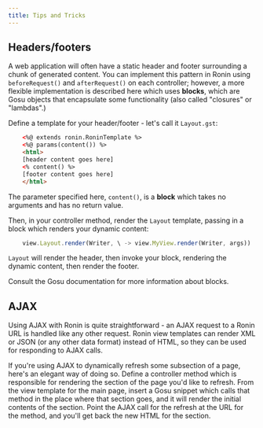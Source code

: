 ```yaml
---
title: Tips and Tricks
---
```


## Headers/footers

A web application will often have a static header and footer surrounding a
chunk of generated content. You can implement this pattern in Ronin using
`beforeRequest()` and `afterRequest()` on each controller; however, a more
flexible implementation is described here which uses **blocks**, which are
Gosu objects that encapsulate some functionality (also called "closures" or
"lambdas".)

Define a template for your header/footer - let's call it `Layout.gst`:

```html
    <%@ extends ronin.RoninTemplate %>
    <%@ params(content()) %>
    <html>
    [header content goes here]
    <% content() %>
    [footer content goes here]
    </html>
```

The parameter specified here, `content()`, is a **block** which takes no
arguments and has no return value.

Then, in your controller method, render the `Layout` template, passing in a
block which renders your dynamic content:

```js
    view.Layout.render(Writer, \ -> view.MyView.render(Writer, args))
```

`Layout` will render the header, then invoke your block, rendering the dynamic
content, then render the footer.

Consult the Gosu documentation for more information about blocks.

## AJAX

Using AJAX with Ronin is quite straightforward - an AJAX request to a Ronin
URL is handled like any other request. Ronin view templates can render XML or
JSON (or any other data format) instead of HTML, so they can be used for
responding to AJAX calls.

If you're using AJAX to dynamically refresh some subsection of a page, here's
an elegant way of doing so. Define a controller method which is responsible
for rendering the section of the page you'd like to refresh. From the view
template for the main page, insert a Gosu snippet which calls that method in
the place where that section goes, and it will render the initial contents of
the section. Point the AJAX call for the refresh at the URL for the method,
and you'll get back the new HTML for the section.
